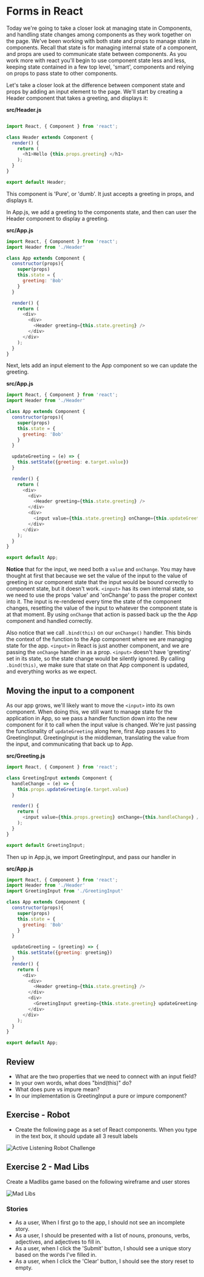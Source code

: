 # Forms in React

Today we're going to take a closer look at managing state in Components, and handling state changes among components as they work together on the page. We've been working with both state and props to manage state in components. Recall that state is for managing internal state of a component, and props are used to communicate state between components. As you work more with react you'll begin to use component state less and less, keeping state contained in a few top level, 'smart', components and relying on props to pass state to other components.

Let's take a closer look at the difference between component state and props by adding an input element to the page. We'll start by creating a Header component that takes a greeting, and displays it:

**src/Header.js**
```javascript

import React, { Component } from 'react';

class Header extends Component {
  render() {
    return (
      <h1>Hello {this.props.greeting} </h1>
    );
  }
}

export default Header;
```

This component is 'Pure', or 'dumb'. It just accepts a greeting in props, and displays it.

In App.js, we add a greeting to the components state, and then can user the Header component to display a greeting.

**src/App.js**
```javascript
import React, { Component } from 'react';
import Header from './Header'

class App extends Component {
  constructor(props){
    super(props)
    this.state = {
      greeting: 'Bob'
    }
  }

  render() {
    return (
      <div>
        <div>
          <Header greeting={this.state.greeting} />
        </div>
      </div>
    );
  }
}
```

Next, lets add an input element to the App component so we can update the greeting.

**src/App.js**
```javascript
import React, { Component } from 'react';
import Header from './Header'

class App extends Component {
  constructor(props){
    super(props)
    this.state = {
      greeting: 'Bob'
    }
  }

  updateGreeting = (e) => {
    this.setState({greeting: e.target.value})
  }

  render() {
    return (
      <div>
        <div>
          <Header greeting={this.state.greeting} />
        </div>
        <div>
          <input value={this.state.greeting} onChange={this.updateGreeting} />
        </div>
      </div>
    );
  }
}

export default App;
```
**Notice** that for the input, we need both a `value` and `onChange`. You may have thought at first that because we set the value of the input to the value of greeting in our component state that the input would be bound correctly to component state, but it doesn't work. `<input>` has its own internal state, so we need to use the props 'value' and 'onChange' to pass the proper context into it. The input is re-rendered every time the state of the component changes, resetting the value of the input to whatever the component state is at that moment. By using `onChange` that action is passed back up the the App component and handled correctly.

Also notice that we call `.bind(this)` on our `onChange()` handler. This binds the context of the function to the App component where we are managing state for the app. `<input>` in React is just another component, and we are passing the `onChange` handler in as a prop. `<input>` doesn't have 'greeting' set in its state, so the state change would be silently ignored. By calling `.bind(this)`, we make sure that state on that App component is updated, and everything works as we expect.

## Moving the input to a component

As our app grows, we'll likely want to move the `<input>` into its own component. When doing this, we still want to manage state for the application in App, so we pass a handler function down into the new component for it to call when the input value is changed. We're just passing the functionality of `updateGreeting` along here, first App passes it to GreetingInput. GreetingInput is the middleman, translating the value from the input, and communicating that back up to App.

**src/Greeting.js**

```javascript
import React, { Component } from 'react';

class GreetingInput extends Component {
  handleChange = (e) => {
    this.props.updateGreeting(e.target.value)
  }

  render() {
    return (
      <input value={this.props.greeting} onChange={this.handleChange} />
    );
  }
}

export default GreetingInput;
```

Then up in App.js, we import GreetingInput, and pass our handler in

**src/App.js**

```javascript
import React, { Component } from 'react';
import Header from './Header'
import GreetingInput from './GreetingInput'

class App extends Component {
  constructor(props){
    super(props)
    this.state = {
      greeting: 'Bob'
    }
  }

  updateGreeting = (greeting) => {
    this.setState({greeting: greeting})
  }
  render() {
    return (
      <div>
        <div>
          <Header greeting={this.state.greeting} />
        </div>
        <div>
          <GreetingInput greeting={this.state.greeting} updateGreeting={this.updateGreeting} />
        </div>
      </div>
    );
  }
}

export default App;
```

## Review

- What are the two properties that we need to connect with an input field?
- In your own words, what does "bind(this)" do?
- What does pure vs impure mean?
- In our implementation is GreetingInput a pure or impure component?

## Exercise - Robot

- Create the following page as a set of React components. When you type in the text box, it should update all 3 result labels

![Active Listening Robot Challenge](../assets/robot_active_listening.png)

## Exercise 2 - Mad Libs
Create a Madlibs game based on the following wireframe and user stores

![Mad Libs](../assets/madlibs.png)

### Stories
* As a user, When I first go to the app, I should not see an incomplete story.
* As a user, I should be presented with a list of nouns, pronouns, verbs, adjectives, and adjectives to fill in.
* As a user, when I click the 'Submit' button, I should see a unique story based on the words I've filled in.
* As a user, when I click the 'Clear' button, I should see the story reset to empty.
